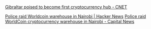 
[Gibraltar poised to become first cryptocurrency hub - CNET](https://www.cnet.com/personal-finance/crypto/gibraltar-poised-to-become-first-cryptocurrency-hub)

[Police raid Worldcoin warehouse in Nairobi | Hacker News](https://news.ycombinator.com/item?id=37036277)
[Police raid WorldCoin cryptocurrency warehouse in Nairobi - Capital News](https://www.capitalfm.co.ke/news/2023/08/police-raid-worldcoin-cryptocurrency-warehouse-in-nairobi/)
